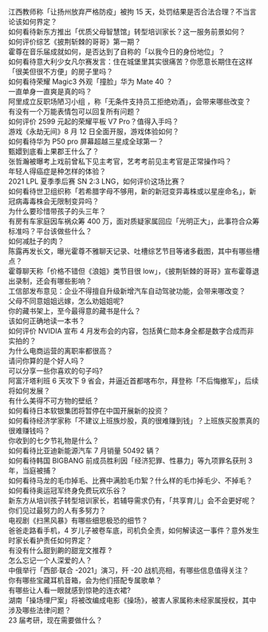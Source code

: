江西教师称「让扬州放弃严格防疫」被拘 15 天，处罚结果是否合法合理？不当言论该如何界定？  
如何看待新东方推出「优质父母智慧馆」转型培训家长？这一服务前景如何？  
如何评价综艺《披荆斩棘的哥哥》第一期？  
霍尊在音乐届成就如何，是否达到了自称的「以我今日的身份地位」？  
如何看待意大利少女凡尔赛发言：住在城堡里其实很痛苦？你愿意长期住在这样「很美但很不方便」的房子里吗？  
如何看待荣耀 Magic3 外观「撞脸」华为 Mate 40 ？  
一直单身一直爽是真的吗？  
阿里成立反职场陋习小组 ，称「无条件支持员工拒绝劝酒」，会带来哪些改变？  
有没有一个万能表情包可以回复所有问题？  
如何评价 2599 元起的荣耀平板 V7 Pro？值得入手吗？  
游戏《永劫无间》8 月 12 日全面开服，游戏体验如何？  
如何看待华为 P50 pro 屏幕超越三星成全球第一？  
甄嬛到底看上果郡王什么了？  
张哲瀚被曝考上戏前曾私下见主考官，艺考考前见主考官是正常操作吗？  
年轻人得癌症是种怎样的体验？  
2021 LPL 夏季季后赛 SN 2:3 LNG，如何评价这场比赛？  
如何看待世卫组织称「若希腊字母不够用，新的新冠变异毒株或以星座命名」，新冠病毒毒株会无限制变异吗？  
为什么要珍惜带孩子的头三年？  
有房有车家庭因车祸众筹 400 万，面对质疑家属回应「光明正大」，此事符合众筹标准吗？平台该做些什么？  
如何减肚子的肉？  
陈露再发长文，曝光霍尊不雅聊天记录、吐槽综艺节目等诸多截图，其中有哪些槽点？  
霍尊聊天称「价格不错但《浪姐》类节目很 low」，《披荆斩棘的哥哥》宣布霍尊退出录制，还会有哪些影响？  
工信部发布意见：企业不得擅自升级新增汽车自动驾驶功能，会带来哪改变？  
父母不同意姐姐远嫁，怎么劝姐姐呢?  
你的藏书架上，至今最得意的藏书是什么？  
该如何正确地读一本书？  
如何评价 NVIDIA 宣布 4 月发布会的内容，包括黄仁勋本身全都是数字合成而非实拍的？  
为什么电商运营的离职率都很高？  
请问你算的是个好人吗？  
可以分享一些你喜欢的句子吗?  
阿富汗塔利班 6 天攻下 9 省会，并逼近首都喀布尔，拜登称「不后悔撤军」，后续将如何发展？  
有什么美得不可方物的壁纸？  
如何看待日本软银集团将暂停在中国开展新的投资？  
如何看待经济学家称「不建议上班族炒股，真的很难赚到钱」？上班族买股票真的很难赚钱吗？  
你收到的七夕节礼物是什么？  
如何看待比亚迪新能源汽车 7 月销量 50492 辆？  
如何看待韩国 BIGBANG 前成员胜利因「经济犯罪、性暴力」等九项罪名获刑 3 年，当庭被捕？  
如何看待马龙的毛巾掉毛、比赛中满脸毛巾絮？什么样的毛巾掉毛少、不掉毛？  
如何看待奥运冠军终身免费玩欢乐谷？  
新东方从培训孩子转型培训家长，若辅导需求仍有，「共享育儿」会不会更好呢？  
你们见过最努力的人有多努力？  
电视剧《扫黑风暴》有哪些细思极恐的细节？  
爸爸走路看手机，4 岁儿子被卷车底，司机负全责，如何解读这一事件？意外发生时家长看护责任如何界定？  
有没有什么甜到齁的甜宠文推荐   ?  
怎么忘记一个人深爱的人？  
中俄举行「西部·联合 -2021」演习，歼 -20 战机亮相，有哪些信息值得关注？  
你有哪些宝藏耳机音箱，会为他们搭配专属歌单？  
有哪些让人看一眼就感到惊艳的连衣裙?  
湖南「操场埋尸案」将被改编成电影《操场》，被害人家属称未经家属授权，其中涉及哪些法律问题？  
23 届考研，现在需要做什么？  
